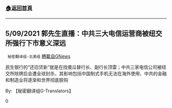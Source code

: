 ###  [:house:返回首頁](https://github.com/ourhimalayas/txt)
---

## 5/09/2021 郭先生直播：中共三大电信运营商被纽交所强行下市意义深远
` 秘密翻译组-北美组` [轉載自GNews](https://gnews.org/zh-hans/1233383/)

民生银行的“还旧贷新”就是在找傻瓜替行长、副行长顶雷；中共三家电信公司被纽交所除牌后会遭全球封杀，其影响包括中国制式手机无法在海外使用、中共的金融和制造业将逐渐和世界彻底脱钩

By: 【秘密翻译组G-Translators】

0
